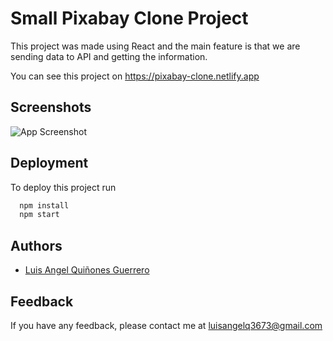 # Small Pixabay Clone Project

This project was made using React and the main feature is that we are sending data to API and getting the information.

You can see this project on https://pixabay-clone.netlify.app

## Screenshots

![App Screenshot](https://d33wubrfki0l68.cloudfront.net/5fdbf2f2c451a7156ee6b51b/screenshot.png)


## Deployment

To deploy this project run

```bash
  npm install
  npm start
```

  
## Authors

- [Luis Angel Quiñones Guerrero](https://github.com/luisangelq)

  
## Feedback

If you have any feedback, please contact me at luisangelq3673@gmail.com
